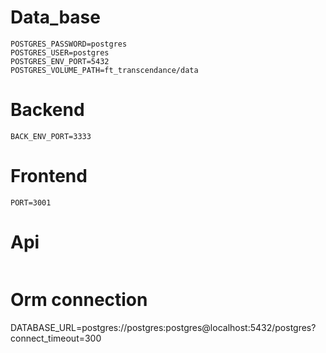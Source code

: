 # Data_base

```
POSTGRES_PASSWORD=postgres
POSTGRES_USER=postgres
POSTGRES_ENV_PORT=5432
POSTGRES_VOLUME_PATH=ft_transcendance/data
```

# Backend

```
BACK_ENV_PORT=3333
```
# Frontend

```
PORT=3001
```

# Api

```

```

# Orm connection

DATABASE_URL=postgres://postgres:postgres@localhost:5432/postgres?connect_timeout=300

